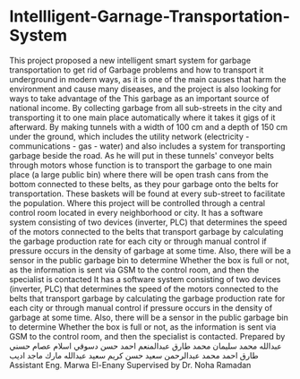 # Intellligent-Garnage-Transportation-System
This project proposed a new intelligent smart system for garbage transportation to get rid of Garbage problems and how to transport it underground in modern ways, as it is one of the main causes that harm the environment and cause many diseases, and the project is also looking for ways to take advantage of the This garbage as an important source of national income. By collecting garbage from all sub-streets in the city and transporting it to one main place automatically where it takes it gigs of it afterward. By making tunnels with a width of 100 cm and a depth of 150 cm under the ground, which includes the utility network (electricity - communications - gas - water) and also includes a system for transporting garbage beside the road. As he will put in these tunnels' conveyor belts through motors whose function is to transport the garbage to one main place (a large public bin) where there will be open trash cans from the bottom connected to these belts, as they pour garbage onto the belts for transportation. These baskets will be found at every sub-street to facilitate the population. Where this project will be controlled through a central control room located in every neighborhood or city. It has a software system consisting of two devices (inverter, PLC) that determines the speed of the motors connected to the belts that transport garbage by calculating the garbage production rate for each city or through manual control if pressure occurs in the density of garbage at some time. Also, there will be a sensor in the public garbage bin to determine Whether the box is full or not, as the information is sent via GSM to the control room, and then the specialist is contacted It has a software system consisting of two devices (inverter, PLC) that determines the speed of the motors connected to the belts that transport garbage by calculating the garbage production rate for each city or through manual control if pressure occurs in the density of garbage at some time. Also, there will be a sensor in the public garbage bin to determine Whether the box is full or not, as the information is sent via GSM to the control room, and then the specialist is contacted.
Prepared by عبدالله محمد سليمان محمد طارق عبدالمنعم احمد حسن دسوقي اسلام عصام حسني طارق احمد محمد عبدالرحمن سعيد حسن كريم سعيد عبدالله مارك ماجد اديب Assistant Eng. Marwa El-Enany Supervised by Dr. Noha Ramadan
